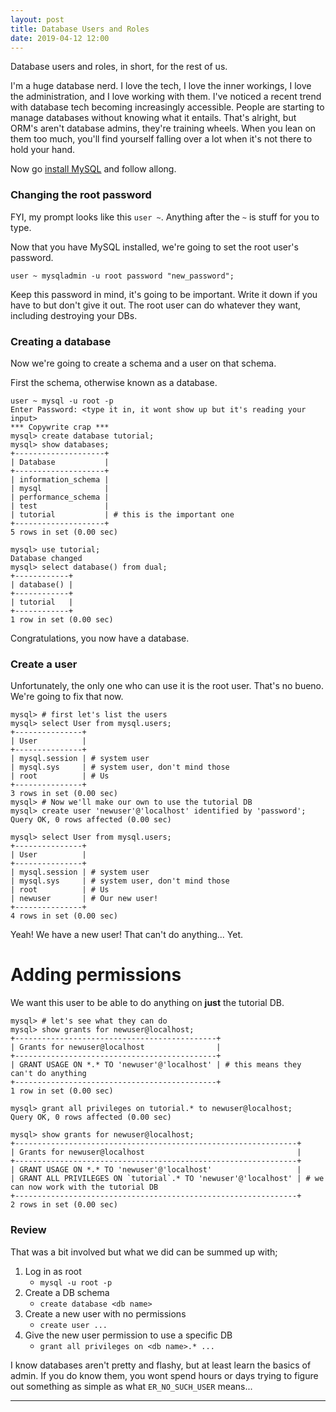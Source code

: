 ```yaml
---
layout: post
title: Database Users and Roles
date: 2019-04-12 12:00
---
```


Database users and roles, in short, for the rest of us.

I'm a huge database nerd.
I love the tech, I love the inner workings, I love the administration, and I love working with them.
I've noticed a recent trend with database tech becoming increasingly accessible.
People are starting to manage databases without knowing what it entails.
That's alright, but ORM's aren't database admins, they're training wheels.
When you lean on them too much, you'll find yourself falling over a lot when it's not there to hold your hand.

Now go [install MySQL][0] and follow allong.

### Changing the root password

FYI, my prompt looks like this `user ~`. Anything after the `~` is stuff for you to type.

Now that you have MySQL installed, we're going to set the root user's password.

```
user ~ mysqladmin -u root password "new_password";
```

Keep this password in mind, it's going to be important.
Write it down if you have to but don't give it out.
The root user can do whatever they want, including destroying your DBs.

### Creating a database

Now we're going to create a schema and a user on that schema.

First the schema, otherwise known as a database.

```
user ~ mysql -u root -p
Enter Password: <type it in, it wont show up but it's reading your input>
*** Copywrite crap ***
mysql> create database tutorial;
mysql> show databases;
+--------------------+
| Database           |
+--------------------+
| information_schema |
| mysql              |
| performance_schema |
| test               |
| tutorial           | # this is the important one
+--------------------+
5 rows in set (0.00 sec)

mysql> use tutorial;
Database changed
mysql> select database() from dual;
+------------+
| database() |
+------------+
| tutorial   |
+------------+
1 row in set (0.00 sec)

```

Congratulations, you now have a database.

### Create a user

Unfortunately, the only one who can use it is the root user.
That's no bueno.
We're going to fix that now.

```
mysql> # first let's list the users
mysql> select User from mysql.users;
+---------------+
| User          |
+---------------+
| mysql.session | # system user
| mysql.sys     | # system user, don't mind those
| root          | # Us
+---------------+
3 rows in set (0.00 sec)
mysql> # Now we'll make our own to use the tutorial DB
mysql> create user 'newuser'@'localhost' identified by 'password';
Query OK, 0 rows affected (0.00 sec)

mysql> select User from mysql.users;
+---------------+
| User          |
+---------------+
| mysql.session | # system user
| mysql.sys     | # system user, don't mind those
| root          | # Us
| newuser       | # Our new user!
+---------------+
4 rows in set (0.00 sec)
```

Yeah!
We have a new user!
That can't do anything...
Yet.

# Adding permissions

We want this user to be able to do anything on __just__ the tutorial DB.

```
mysql> # let's see what they can do
mysql> show grants for newuser@localhost;
+---------------------------------------------+
| Grants for newuser@localhost                |
+---------------------------------------------+
| GRANT USAGE ON *.* TO 'newuser'@'localhost' | # this means they can't do anything
+---------------------------------------------+
1 row in set (0.00 sec)

mysql> grant all privileges on tutorial.* to newuser@localhost;
Query OK, 0 rows affected (0.00 sec)

mysql> show grants for newuser@localhost;
+---------------------------------------------------------------+
| Grants for newuser@localhost                                  |
+---------------------------------------------------------------+
| GRANT USAGE ON *.* TO 'newuser'@'localhost'                   |
| GRANT ALL PRIVILEGES ON `tutorial`.* TO 'newuser'@'localhost' | # we can now work with the tutorial DB
+---------------------------------------------------------------+
2 rows in set (0.00 sec)

```

### Review

That was a bit involved but what we did can be summed up with;

1. Log in as root
    - `mysql -u root -p`
2. Create a DB schema
    - `create database <db name>`
3. Create a new user with no permissions
    - `create user ...`
4. Give the new user permission to use a specific DB
    - `grant all privileges on <db name>.* ...`

I know databases aren't pretty and flashy, but at least learn the basics of admin.
If you do know them, you wont spend hours or days trying to figure out something as simple as what `ER_NO_SUCH_USER` means...

-----
[0]: https://dev.mysql.com/downloads/installer/
